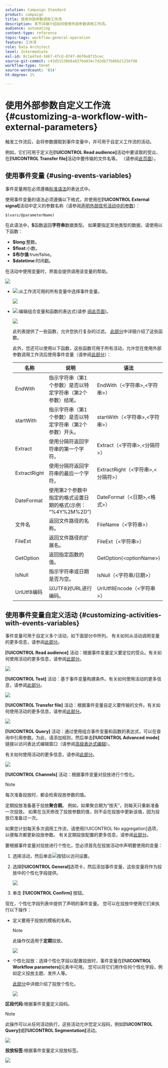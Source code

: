 ```yaml
---
solution: Campaign Standard
product: campaign
title: 使用外部参数调用工作流
description: 本节详细介绍如何使用外部参数调用工作流。
audience: automating
content-type: reference
topic-tags: workflow-general-operation
feature: 工作流
role: Data Architect
level: Intermediate
exl-id: 8c1a47ed-3467-4fcd-8747-86f0e8f15cec
source-git-commit: c41d51538b8a8376a034c7d2db77b66b21256fd8
workflow-type: tm+mt
source-wordcount: '814'
ht-degree: 1%

---
```


# 使用外部参数自定义工作流 {#customizing-a-workflow-with-external-parameters}

触发工作流后，会将参数摄取到事件变量中，并可用于自定义工作流的活动。

例如，它们可用于定义在&#x200B;**[!UICONTROL Read audience]**&#x200B;活动中要读取的受众、在&#x200B;**[!UICONTROL Transfer file]**&#x200B;活动中要传输的文件名等。 （请参阅[此页面](../../automating/using/customizing-workflow-external-parameters.md)）。

## 使用事件变量 {#using-events-variables}

事件变量用在必须遵循[标准语法](../../automating/using/advanced-expression-editing.md#standard-syntax)的表达式中。

使用事件变量的语法必须遵循以下格式，并使用在&#x200B;**[!UICONTROL External signal]**&#x200B;活动中定义的参数名称（请参阅[声明外部信号活动中的参数](../../automating/using/declaring-parameters-external-signal.md)）：

```
$(vars/@parameterName)
```

在此语法中，**$**&#x200B;函数返回&#x200B;**字符串**&#x200B;数据类型。 如果要指定其他类型的数据，请使用以下函数：

* **$long**:整数。
* **$float**:小数。
* **$布尔值**:true/false。
* **$datetime**:时间戳。

在活动中使用变量时，界面会提供调用该变量的帮助。

![](assets/extsignal_callparameter.png)

* ![](assets/extsignal_picker.png):从工作流可用的所有变量中选择事件变量。

   ![](assets/wkf_test_activity_variables.png)

* ![](assets/extsignal_expression_editor.png):编辑组合变量和函数的表达式(请参 [阅此页面](../../automating/using/advanced-expression-editing.md))。

   ![](assets/wkf_test_activity_variables_expression.png)

   此列表提供了一些函数，允许您执行复杂的过滤。 [此部分](../../automating/using/list-of-functions.md)中详细介绍了这些函数。

   此外，您还可以使用以下函数，这些函数可用于所有活动，允许您在使用外部参数调用工作流后使用事件变量（请参阅[此部分](../../automating/using/customizing-workflow-external-parameters.md#customizing-activities-with-events-variables)）：

   | 名称 | 说明 | 语法 |
   | ---------|----------|---------|
   | EndWith | 指示字符串（第1个参数）是否以特定字符串（第2个参数）结尾。 | EndWith（&lt;字符串>,&lt;字符串>） |
   | startWith | 指示字符串（第1个参数）是否以特定字符串（第2个参数）开头。 | startWith（&lt;字符串>,&lt;字符串>） |
   | Extract | 使用分隔符返回字符串的第一个字符。 | Extract（&lt;字符串>,&lt;分隔符>） |
   | ExtractRight | 使用分隔符返回字符串的最后一个字符。 | ExtractRight（&lt;字符串>,&lt;分隔符>） |
   | DateFormat | 使用第2个参数中指定的格式设置日期的格式(示例： “%4Y%2M%2D”) | DateFormat（&lt;日期>,&lt;格式>） |
   | 文件名 | 返回文件路径的名称。 | FileName（&lt;字符串>） |
   | FileExt | 返回文件路径的扩展名。 | FileExt（&lt;字符串>） |
   | GetOption | 返回指定函数的值。 | GetOption(&lt;optionName>) |
   | IsNull | 指示字符串或日期是否为空。 | IsNull（&lt;字符串/日期>） |
   | UrlUtf8编码 | 以UTF8对URL进行编码。 | UrlUtf8Encode（&lt;字符串>） |

## 使用事件变量自定义活动 {#customizing-activities-with-events-variables}

事件变量可用于自定义多个活动，如下面部分中所列。 有关如何从活动调用变量的更多信息，请参阅[此部分](../../automating/using/customizing-workflow-external-parameters.md#using-events-variables)。

**[!UICONTROL Read audience]** 活动：根据事件变量定义要定位的受众。有关如何使用活动的更多信息，请参阅[此部分](../../automating/using/read-audience.md)。

![](assets/extsignal_activities_audience.png)

**[!UICONTROL Test]** 活动：基于事件变量构建条件。有关如何使用活动的更多信息，请参阅[此部分](../../automating/using/test.md)。

![](assets/extsignal_activities_test.png)

**[!UICONTROL Transfer file]** 活动：根据事件变量自定义要传输的文件。有关如何使用活动的更多信息，请参阅[此部分](../../automating/using/transfer-file.md)。

![](assets/extsignal_activities_transfer.png)

**[!UICONTROL Query]** 活动：通过使用组合事件变量和函数的表达式，可以在查询中引用参数。为此，请添加规则，然后单击&#x200B;**[!UICONTROL Advanced mode]**&#x200B;链接以访问表达式编辑窗口（请参阅[高级表达式编辑](../../automating/using/advanced-expression-editing.md)）。

有关如何使用活动的更多信息，请参阅[此部分](../../automating/using/query.md)。

![](assets/extsignal_activities_query.png)

**[!UICONTROL Channels]** 活动：根据事件变量对投放进行个性化。

>[!NOTE]
>
>每次准备投放时，都会检索投放参数的值。
>
>定期投放准备基于投放&#x200B;**聚合期**。 例如，如果聚合期为“按天”，则每天只重新准备一次投放。 如果在当天修改了投放参数的值，则不会在投放中更新该值，因为投放已准备过一次。
>
>如果您计划每天多次调用工作流，请使用[!UICONTROL No aggregation]选项，以便每次都更新投放参数。 有关定期投放配置的更多信息，请参阅[此部分](/help/automating/using/email-delivery.md#configuration)。

要根据事件变量对投放进行个性化，您必须首先在投放活动中声明要使用的变量：

1. 选择活动，然后单击![](assets/dlv_activity_params-24px.png)按钮以访问设置。
1. 选择&#x200B;**[!UICONTROL General]**&#x200B;选项卡，然后添加事件变量，这些变量将作为投放中的个性化字段提供。

   ![](assets/extsignal_activities_delivery.png)

1. 单击 **[!UICONTROL Confirm]** 按钮。

现在，个性化字段列表中提供了声明的事件变量。 您可以在投放中使用它们来执行以下操作：

* 定义要用于投放的模板的名称。

   >[!NOTE]
   >
   >此操作仅适用于&#x200B;**定期**&#x200B;投放。

   ![](assets/extsignal_activities_template.png)

* 个性化投放：选择个性化字段以配置投放时，事件变量在&#x200B;**[!UICONTROL Workflow parameters]**&#x200B;元素中可用。 您可以将它们用作任何个性化字段，例如定义投放主题、发件人等。

   [此部分](../../designing/using/personalization.md)中详细介绍了投放个性化。

   ![](assets/extsignal_activities_perso.png)

**区段代码**:根据事件变量定义段码。

>[!NOTE]
>
>此操作可以从任何活动执行，这些活动允许您定义段码，例如&#x200B;**[!UICONTROL Query]**&#x200B;或&#x200B;**[!UICONTROL Segmentation]**&#x200B;活动。

![](assets/extsignal_activities_segment.png)

**投放标签**:根据事件变量定义投放标签。

![](assets/extsignal_activities_label.png)
